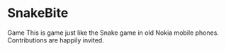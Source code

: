 # SnakeBite
Game
This is game just like the Snake game in old Nokia mobile phones.
Contributions are happily invited.
